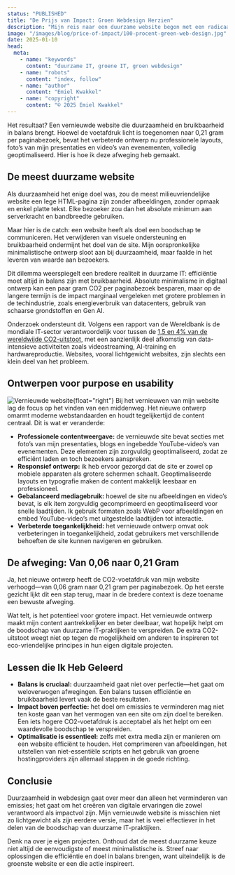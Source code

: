 ```yaml
---
status: "PUBLISHED"
title: "De Prijs van Impact: Groen Webdesign Herzien"
description: "Mijn reis naar een duurzame website begon met een radicaal doel: de CO2-voetafdruk tot een minimum beperken. Dit lukte, waarbij ik de uitstoot van 5 gram terugbracht naar slechts 0,06 gram CO2 per paginabezoek. Tot ik mij realiseerde dat mijn ultraminimalistische site niet representatief was voor echte projecten. Nog belangrijker: bezoekers hebben meer nodig dan alleen platte tekst om zich te verbinden met mijn content en missie."
image: "/images/blog/price-of-impact/100-procent-green-web-design.jpg"
date: 2025-01-10
head:
  meta:
    - name: "keywords"
      content: "duurzame IT, groene IT, groen webdesign"
    - name: "robots"
      content: "index, follow"
    - name: "author"
      content: "Emiel Kwakkel"
    - name: "copyright"
      content: "© 2025 Emiel Kwakkel"
---
```


Het resultaat? Een vernieuwde website die duurzaamheid en bruikbaarheid in balans brengt. Hoewel de voetafdruk licht is toegenomen naar 0,21 gram per paginabezoek, bevat het verbeterde ontwerp nu professionele layouts, foto’s van mijn presentaties en video’s van evenementen, volledig geoptimaliseerd. Hier is hoe ik deze afweging heb gemaakt.

## De meest duurzame website

Als duurzaamheid het enige doel was, zou de meest milieuvriendelijke website een lege HTML-pagina zijn zonder afbeeldingen, zonder opmaak en enkel platte tekst. Elke bezoeker zou dan het absolute minimum aan serverkracht en bandbreedte gebruiken.

Maar hier is de catch: een website heeft als doel een boodschap te communiceren. Het verwijderen van visuele ondersteuning en bruikbaarheid ondermijnt het doel van de site. Mijn oorspronkelijke minimalistische ontwerp sloot aan bij duurzaamheid, maar faalde in het leveren van waarde aan bezoekers.

Dit dilemma weerspiegelt een bredere realiteit in duurzame IT: efficiëntie moet altijd in balans zijn met bruikbaarheid. Absolute minimalisme in digitaal ontwerp kan een paar gram CO2 per paginabezoek besparen, maar op de langere termijn is de impact marginaal vergeleken met grotere problemen in de techindustrie, zoals energieverbruik van datacenters, gebruik van schaarse grondstoffen en Gen AI.

Onderzoek ondersteunt dit. Volgens een rapport van de Wereldbank is de mondiale IT-sector verantwoordelijk voor tussen de [1,5 en 4% van de wereldwijde CO2-uitstoot](https://documents1.worldbank.org/curated/en/099121223165540890/pdf/P17859712a98880541a4b71d57876048abb.pdf), met een aanzienlijk deel afkomstig van data-intensieve activiteiten zoals videostreaming, AI-training en hardwareproductie. Websites, vooral lichtgewicht websites, zijn slechts een klein deel van het probleem.

## Ontwerpen voor purpose en usability

![Vernieuwde website](/images/blog/price-of-impact/updated-website.jpg){float="right"}
Bij het vernieuwen van mijn website lag de focus op het vinden van een middenweg. Het nieuwe ontwerp omarmt moderne webstandaarden en houdt tegelijkertijd de content centraal. Dit is wat er veranderde:

- **Professionele contentweergave:** de vernieuwde site bevat secties met foto’s van mijn presentaties, blogs en ingebedde YouTube-video’s van evenementen. Deze elementen zijn zorgvuldig geoptimaliseerd, zodat ze efficiënt laden en toch bezoekers aanspreken.
- **Responsief ontwerp:** ik heb ervoor gezorgd dat de site er zowel op mobiele apparaten als grotere schermen schaalt. Geoptimaliseerde layouts en typografie maken de content makkelijk leesbaar en professioneel.
- **Gebalanceerd mediagebruik:** hoewel de site nu afbeeldingen en video’s bevat, is elk item zorgvuldig gecomprimeerd en geoptimaliseerd voor snelle laadtijden. Ik gebruik formaten zoals WebP voor afbeeldingen en embed YouTube-video’s met uitgestelde laadtijden tot interactie.
- **Verbeterde toegankelijkheid:** het vernieuwde ontwerp omvat ook verbeteringen in toegankelijkheid, zodat gebruikers met verschillende behoeften de site kunnen navigeren en gebruiken.

## De afweging: Van 0,06 naar 0,21 Gram

Ja, het nieuwe ontwerp heeft de CO2-voetafdruk van mijn website verhoogd—van 0,06 gram naar 0,21 gram per paginabezoek. Op het eerste gezicht lijkt dit een stap terug, maar in de bredere context is deze toename een bewuste afweging.

Wat telt, is het potentieel voor grotere impact. Het vernieuwde ontwerp maakt mijn content aantrekkelijker en beter deelbaar, wat hopelijk helpt om de boodschap van duurzame IT-praktijken te verspreiden. De extra CO2-uitstoot weegt niet op tegen de mogelijkheid om anderen te inspireren tot eco-vriendelijke principes in hun eigen digitale projecten.

## Lessen die Ik Heb Geleerd

- **Balans is cruciaal:** duurzaamheid gaat niet over perfectie—het gaat om weloverwogen afwegingen. Een balans tussen efficiëntie en bruikbaarheid levert vaak de beste resultaten.
- **Impact boven perfectie:** het doel om emissies te verminderen mag niet ten koste gaan van het vermogen van een site om zijn doel te bereiken. Een iets hogere CO2-voetafdruk is acceptabel als het helpt om een waardevolle boodschap te verspreiden.
- **Optimalisatie is essentieel:** zelfs met extra media zijn er manieren om een website efficiënt te houden. Het comprimeren van afbeeldingen, het uitstellen van niet-essentiële scripts en het gebruik van groene hostingproviders zijn allemaal stappen in de goede richting.

## Conclusie

Duurzaamheid in webdesign gaat over meer dan alleen het verminderen van emissies; het gaat om het creëren van digitale ervaringen die zowel verantwoord als impactvol zijn. Mijn vernieuwde website is misschien niet zo lichtgewicht als zijn eerdere versie, maar het is veel effectiever in het delen van de boodschap van duurzame IT-praktijken.

Denk na over je eigen projecten. Onthoud dat de meest duurzame keuze niet altijd de eenvoudigste of meest minimalistische is. Streef naar oplossingen die efficiëntie en doel in balans brengen, want uiteindelijk is de groenste website er een die actie inspireert.
